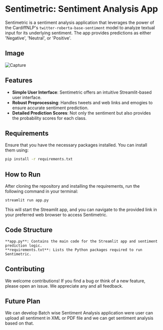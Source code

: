 # Sentimetric: Sentiment Analysis App

Sentimetric is a sentiment analysis application that leverages the power of the CardiffNLP's `twitter-roberta-base-sentiment` model to analyze textual input for its underlying sentiment. The app provides predictions as either 'Negative', 'Neutral', or 'Positive'.

## Image
![Capture](https://github.com/YashAnkleshwariya/Sentimetric/assets/118588061/dabf491a-0e38-4c29-aaae-87b7f3af10ff)

## Features

- **Simple User Interface**: Sentimetric offers an intuitive Streamlit-based user interface.
- **Robust Preprocessing**: Handles tweets and web links and emogies to ensure accurate sentiment prediction.
- **Detailed Prediction Scores**: Not only the sentiment but also provides the probability scores for each class.

## Requirements

Ensure that you have the necessary packages installed. You can install them using:

```bash
pip install -r requirements.txt 
````

## How to Run

After cloning the repository and installing the requirements, run the following command in your terminal:
````bash
streamlit run app.py 
````

This will start the Streamlit app, and you can navigate to the provided link in your preferred web browser to access Sentimetric.

## Code Structure
	**app.py**: Contains the main code for the Streamlit app and sentiment prediction logic.
	**requirements.txt**: Lists the Python packages required to run Sentimetric.

## Contributing
We welcome contributions! If you find a bug or think of a new feature, please open an issue. We appreciate any and all feedback.

## Future Plan 
We can develop Batch wise Sentiment Analysis application were user can upload all sentiment in XML or PDF file and we can get sentiment analysis based on that.
